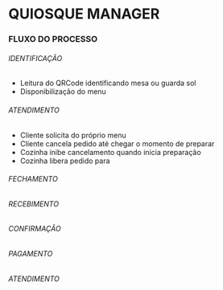 # QUIOSQUE MANAGER



### FLUXO DO PROCESSO

 ###### IDENTIFICAÇÃO

 - Leitura do QRCode identificando mesa ou guarda sol
 - Disponibilização do menu

###### ATENDIMENTO

 - Cliente solicita do próprio menu
 - Cliente cancela pedido até chegar o momento de preparar
 - Cozinha inibe cancelamento quando inicia preparação
 - Cozinha libera pedido para 
  
###### FECHAMENTO

###### RECEBIMENTO

###### CONFIRMAÇÃO

###### PAGAMENTO

###### ATENDIMENTO

